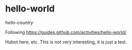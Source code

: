 hello-world
===========

*hello-country*

Following https://guides.github.com/activities/hello-world/

Hubot here, etc. This is not very interesting, it is just a test.
